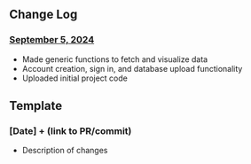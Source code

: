 ## Change Log

### [September 5, 2024](https://github.com/Stanford-Health/wearipedia-apple/commit/3e6c1315f538f8e70679e9c60b62bf1d27df6d65)

- Made generic functions to fetch and visualize data
- Account creation, sign in, and database upload functionality
- Uploaded initial project code

## Template

### [Date] + (link to PR/commit)

- Description of changes
